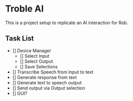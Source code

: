 # Troble AI

This is a project setup to replicate an AI interaction for Rob.

## Task List

- [] Device Manager
    - [] Select Input
    - [] Select Output
    - [] Save Selections
- [] Transcribe Speech from Input to text
- [] Generate response from text
- [] Generate text to speech output
- [] Send output via Output selection
- [] GUI?